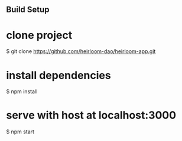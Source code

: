 ## Build Setup
# clone project
$ git clone https://github.com/heirloom-dao/heirloom-app.git

# install dependencies
$ npm install

# serve with host at localhost:3000
$ npm start
```